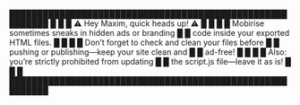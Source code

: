 █████████████████████████████████████████████████████████
█                                                       █
█   ⚠️ Hey Maxim, quick heads up! ⚠️                   █
█                                                       █
█   Mobirise sometimes sneaks in hidden ads or branding █
█   code inside your exported HTML files.               █
█                                                       █
█   Don’t forget to check and clean your files before   █
█   pushing or publishing—keep your site clean and      █
█   ad-free!                                            █
█                                                       █
█   Also: you’re strictly prohibited from updating      █
█   the script.js file—leave it as is!                  █
█                                                       █
█████████████████████████████████████████████████████████
